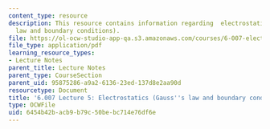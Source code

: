 ```yaml
---
content_type: resource
description: This resource contains information regarding  electrostatics (Gauss's
  law and boundary conditions).
file: https://ol-ocw-studio-app-qa.s3.amazonaws.com/courses/6-007-electromagnetic-energy-from-motors-to-lasers-spring-2011/6454b42bacb9b79c50bebc714e76df6e_MIT6_007S11_lec05.pdf
file_type: application/pdf
learning_resource_types:
- Lecture Notes
parent_title: Lecture Notes
parent_type: CourseSection
parent_uid: 95875286-a9a2-6136-23ed-137d8e2aa90d
resourcetype: Document
title: '6.007 Lecture 5: Electrostatics (Gauss''s law and boundary conditions)'
type: OCWFile
uid: 6454b42b-acb9-b79c-50be-bc714e76df6e
---
```

